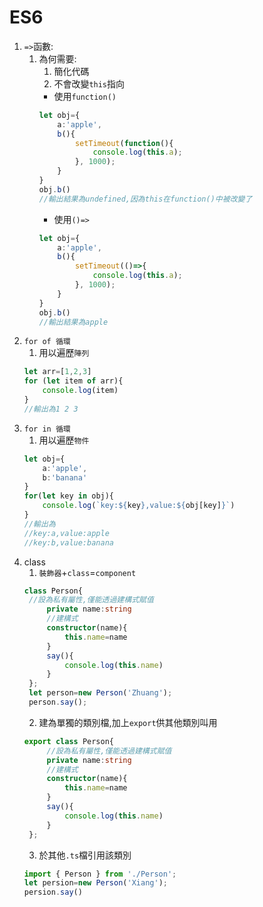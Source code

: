 # ES6
1. `=>`函數:
   1. 為何需要:
      1. 簡化代碼
      2. 不會改變`this`指向
        - 使用`function()`
        ```ts
        let obj={
            a:'apple',
            b(){
                setTimeout(function(){
                    console.log(this.a);
                }, 1000);
            }
        }
        obj.b()
        //輸出結果為undefined,因為this在function()中被改變了
        ```
        - 使用`()=>`
        ```ts
        let obj={
            a:'apple',
            b(){
                setTimeout(()=>{
                    console.log(this.a);
                }, 1000);
            }
        }
        obj.b()
        //輸出結果為apple
        ```
2. `for of 循環`
   1.  用以遍歷`陣列`
    ```ts
    let arr=[1,2,3]
    for (let item of arr){
        console.log(item)
    }
    //輸出為1 2 3
    ```
3. `for in 循環`
   1. 用以遍歷`物件`
    ```ts
    let obj={
        a:'apple',
        b:'banana'
    }
    for(let key in obj){
        console.log(`key:${key},value:${obj[key]}`)
    }
    //輸出為
    //key:a,value:apple
    //key:b,value:banana
    ```
4. class
   1. `裝飾器`+`class`=`component`
   ```ts
   class Person{
    //設為私有屬性,僅能透過建構式賦值
        private name:string
        //建構式
        constructor(name){
            this.name=name
        }
        say(){
            console.log(this.name)
        }
    };
    let person=new Person('Zhuang');
    person.say();
   ```
   2. 建為單獨的類別檔,加上`export`供其他類別叫用
   ```ts
   export class Person{
        //設為私有屬性,僅能透過建構式賦值
        private name:string
        //建構式
        constructor(name){
            this.name=name
        }
        say(){
            console.log(this.name)
        }
    };
   ```
   3. 於其他`.ts`檔引用該類別
   ```ts
   import { Person } from './Person';
   let persion=new Person('Xiang');
   persion.say()
   ```